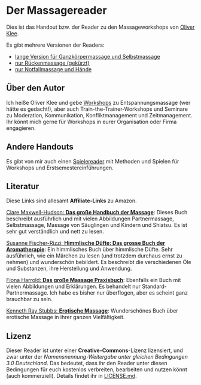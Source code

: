 # Der Massagereader

Dies ist das Handout bzw. der Reader zu den Massageworkshops von
[Oliver Klee](https://www.oliverklee.de/).

Es gibt mehrere Versionen der Readers:
* [lange Version für Ganzkörpermassage und Selbstmassage](massage.pdf)
* [nur Rückenmassage (gekürzt)](ruecken-kurz.pdf)
* [nur Notfallmassage und Hände](notfall-und-haende.pdf)


## Über den Autor

Ich heiße Oliver Klee und gebe
[Workshops](https://www.oliverklee.de/workshops/workshops.html) zu
Entspannungsmassage (wer hätte es gedacht!), aber auch
Train-the-Trainer-Workshops und Seminare zu Moderation, Kommunikation,
Konfliktmanagement und Zeitmanagement. Ihr könnt mich gerne für Workshops in
eurer Organisation oder Firma engagieren.


## Andere Handouts

Es gibt von mir auch einen
[Spielereader](https://spielereader.org/) mit Methoden und Spielen für Workshops
und Erstsemestereinführungen.


## Literatur

Diese Links sind allesamt **Affiliate-Links** zu Amazon.

[Clare Maxwell-Hudson: **Das große Handbuch der Massage**](http://amzn.to/2xu9a0v): Dieses Buch beschreibt ausführlich und mit vielen Abbildungen Partnermassage, Selbstmassage, Massage von Säuglingen und Kindern und Shiatsu. Es ist sehr gut verständlich und nett zu lesen.

[Susanne Fischer-Rizzi: **Himmlische Düfte: Das grosse Buch der Aromatherapie**](http://amzn.to/2hwy7yh): Ein himmlisches Buch über himmlische Düfte. Sehr ausführlich, wie ein Märchen zu lesen (und trotzdem durchaus ernst zu nehmen) und wunderschön bebildert. Es beschreibt die verschiedenen Öle und Substanzen, ihre Herstellung und Anwendung.

[Fiona Harrold: **Das große Massage Praxisbuch**](http://amzn.to/2xtXmeN): Ebenfalls ein Buch mit vielen Abbildungen und Erklärungen. Es behandelt nur Standard-Partnermassage. Ich habe es bisher nur überflogen, aber es scheint ganz brauchbar zu sein.

[Kenneth Ray Stubbs: **Erotische Massage**](http://amzn.to/2y614vP): Wunderschönes Buch über erotische Massage in ihrer ganzen Vielfältigkeit.


## Lizenz

Dieser Reader ist unter einer **Creative-Commons**-Lizenz lizensiert, und zwar
unter der *Namensnennung-Weitergabe unter gleichen Bedingungen 3.0 Deutschland*.
Das bedeutet, dass ihr den Reader unter diesen Bedingungen für euch kostenlos
verbreiten, bearbeiten und nutzen könnt (auch kommerziell). Details findet ihr
in [LICENSE.md](LICENSE.md).
